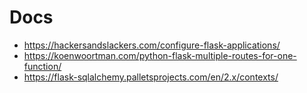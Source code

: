 # Docs
* https://hackersandslackers.com/configure-flask-applications/
* https://koenwoortman.com/python-flask-multiple-routes-for-one-function/
* https://flask-sqlalchemy.palletsprojects.com/en/2.x/contexts/